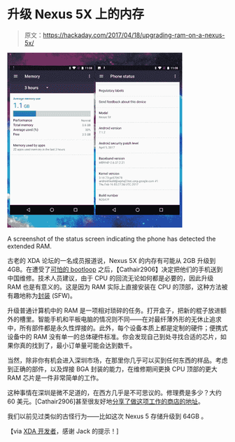# 升级 Nexus 5X 上的内存

> 原文：<https://hackaday.com/2017/04/18/upgrading-ram-on-a-nexus-5x/>

![](img/151699acac30f898298e6b2436518917.png)

A screenshot of the status screen indicating the phone has detected the extended RAM.

古老的 XDA 论坛的一名成员报道说，Nexus 5X 的内存有可能从 2GB 升级到 4GB。在遭受了[可怕的 bootloop](http://hackaday.com/2017/03/21/fix-a-brick-fighting-the-nexus-5x-bootloop/) 之后，【Cathair2906】决定把他们的手机送到中国维修。技术人员建议，由于 CPU 的回流无论如何都是必要的，因此升级 RAM 也是有意义的。这是因为 RAM 实际上直接安装在 CPU 的顶部，这种方法被有趣地称为[封装](https://en.wikipedia.org/wiki/Package_on_package) (SFW)。

升级普通计算机中的 RAM 是一项相对琐碎的任务。打开盒子，把新的棍子放进额外的槽里。智能手机和平板电脑的情况则不同——在对最纤薄外形的无休止追求中，所有部件都是永久性焊接的。此外，每个设备本质上都是定制的硬件；便携式设备中的 RAM 没有单一的总体硬件标准。你会发现自己到处寻找合适的芯片，如果你真的找到了，最小订单量可能会达到数千。

当然，除非你有机会进入深圳市场，在那里你几乎可以买到任何东西的样品。考虑到正确的部件，以及焊接 BGA 封装的能力，在维修期间更换 CPU 顶部的更大 RAM 芯片是一件非常简单的工作。

这种事情在深圳是微不足道的，在西方几乎是不可思议的。修理费是多少？大约 60 美元。[Cathair2906]甚至很友好地[分享了做这项工作的商店的地址](https://forum.xda-developers.com/showpost.php?p=71892219&postcount=105)。

我们以前见过类似的古怪行为——比如这次 Nexus 5 存储升级到 64GB 。

【via [XDA 开发者](https://www.xda-developers.com/nexus-5x-hardware-modded-to-upgrade-ram-from-2gb-to-4gb/)，感谢 Jack 的提示！]